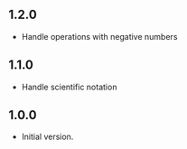 ## 1.2.0

- Handle operations with negative numbers

## 1.1.0

- Handle scientific notation

## 1.0.0

- Initial version.
